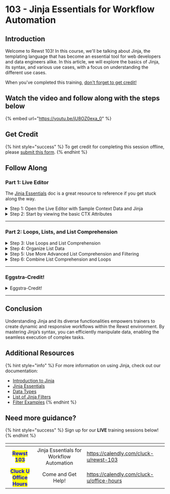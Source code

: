 # 103 - Jinja Essentials for Workflow Automation

## Introduction

Welcome to Rewst 103! In this course, we'll be talking about Jinja, the templating language that has become an essential tool for web developers and data engineers alike. In this article, we will explore the basics of Jinja, its syntax, and various use cases, with a focus on understanding the different use cases.

When you've completed this training, [don't forget to get credit](103-jinja-essentials-for-workflow-automation.md#get-credit)[!](https://app.rewst.io/form/ef9d5d9a-f4d0-4aaf-a7a0-c11a9b3b80a1)

## Watch the video and follow along with the steps below

{% embed url="https://youtu.be/jU8OZ0exa_0" %}

## Get Credit

{% hint style="success" %}
To get credit for completing this session offline, please [submit this form](https://app.rewst.io/form/ef9d5d9a-f4d0-4aaf-a7a0-c11a9b3b80a1).
{% endhint %}

## Follow Along

### Part 1: Live Editor

The [Jinja Essentials](../../documentation/jinja/jinja-essentials.md) doc is a great resource to reference if you get stuck along the way.&#x20;

<details>

<summary>Step 1: Open the Live Editor with Sample Context Data and Jinja</summary>

**Open the Live Editor**

1. **Open** the [Live Editor with some sample data.](https://app.rewst.io/jinja-live-editor?id=4ee84407-d0c1-4a9a-94b3-84c643b8dd3f)

Here are some important keyboard shortcuts you can use throughout

1. Remove comments
   * Windows: _ctrl + /_
   * OSX: _cmd + /_
2. Render code
   * Windows: _ctrl + enter_
   * OSX: _cmd + enter_

</details>

<details>

<summary>Step 2: Start by viewing the basic CTX Attributes</summary>

#### **Expressing all the CTX Attributes**

1. **View JSON Context:**
   * Open the Context editor to view the JSON context.
2. **Uncomment CTX:**
   * **Initially**: `{# {{ CTX }} #}`
   * **To view**: Remove comments as shown in Step 1. Render `{{ CTX }}`.
   * **Revert**: Re-add the comments to return to `{# {{ CTX }} #}`.

#### Show the Value of the Week

1. **Display Week Value:**
   * **Initially**: `{# {{- CTX.week -}} #}`
   * **To view:** Uncomment, render `{{- CTX.week -}}`, and follow Step 1 for removing comments.
   * **Revert:** Re-add comments to return to `{# {{- CTX.week -}} #}`.

#### Show Days in the Schedule

1. **Display Schedule Days:**
   * **Initially**: `{# {{ CTX.days | length }} #}`
   * **To view**: Uncomment, render `{{ CTX.days | length }}`, and follow Step 1 for removing comments.
   * **Revert**: Re-add comments to return to `{# {{ CTX.days | length }} #}`.

</details>

***

### Part 2: Loops, Lists, and List Comprehension

<details>

<summary>Step 3: Use Loops and List Comprehension</summary>

**Show the Dessert for each Weekday**

1.  **Uncomment** and **Render** the following:

    ```django


    {% raw %}
    {% for weekday in CTX.days %}
        The dessert on {{ weekday.day }} is {{ weekday.lunch.dessert }}
    {% endfor %}
    {% endraw %}


    ```
2. **Review** the Output.
3. **Re-add** the comments.

**Use List Comprehension to build a List of Strings**

1.  **Uncomment** and **Render** the following:

    ```django
    {{-
        [
            "The dessert on "~weekday.day~" is "~weekday.lunch.dessert
            for weekday in CTX.days
        ]
    -}}
    ```
2. **Review** the Output.

**Add Join Filter to Output List as text**

1.  **Type** `| join('.\n')` to the end of your code like the following:

    ```django
    {{-
        [
            "The dessert on "~weekday.day~" is "~weekday.lunch.dessert
            for weekday in CTX.days
        ] | join('.\n')
    -}}
    ```
2. **Render** the code.
3. **Review** the Output.
4. **Re-add** the comments.

</details>

<details>

<summary>Step 4: Organize List Data</summary>

**Render a List of Lists**

1.  **Uncomment** and **Render** the following:

    ```django
    {{-
        [
            weekday.lunch.sides
            for weekday in CTX.days
        ]
    -}}
    ```
2. **Review** the Output.

**Use the Flatten Filter to Output a Single List**

1.  **Type** `| flatten` to the end of your code like the following:

    ```django
    {{-
        [
            weekday.lunch.sides
            for weekday in CTX.days
        ] | flatten
    -}}
    ```
2. **Render** the code.
3. **Review** the Output.

**Use the Unique Filter to Remove Repetition**

1.  **Type** `| unique` to the end of your code like the following:

    ```django
    {{-
        [
            weekday.lunch.sides
            for weekday in CTX.days
        ] | flatten | unique
    -}}
    ```
2. **Render** the code.
3. **Review** the Output.

**Use the Sort Filter to Order Alphabetically**

1.  **Type** `| sort` to the end of your code like the following:

    ```django
    {{-
        [
            weekday.lunch.sides
            for weekday in CTX.days
        ] | flatten | unique | sort
    -}}
    ```
2. **Render** the code.
3. **Review** the Output.
4. **Re-add** the comments.

**Simplify the Output with a JSON Path Query**

1.  **Uncomment** and **Render** the following:

    ```django
    {{- CTX.days | jsonpath_query('[*].lunch.sides[*]') | sort | unique -}}
    ```
2. **Review** the Output to see that it's the same.
3. **Re-add** the comments.

**Optional: Use the Map Filter to Generate the Same List**

1.  **Type** the following in the next line:

    ```django
    {{ CTX.days | map(attribute="lunch.sides")}}
    ```
2. **Render** the code.
3. **Review** the Output.

**Optional: Add Different Filters with the List Filter to Organize**

1.  **Type** `| list` the following in the next line:

    ```django
    {{ CTX.days | map(attribute="lunch.sides") | list}}
    ```
2. **Try** out filters like `| flatten` or `| sort` to organize.
3. **Render** the code.
4. **Review** the Output.
5. **Re-add** the comments.

</details>

<details>

<summary>Step 5: Use More Advanced List Comprehension and Filtering</summary>

**Check for a Specific Attribute**

1.  **Uncomment** and **Render** the following:

    ```django
    {{-
        [
            weekday.day
            for weekday in CTX.days
            if weekday.lunch.drink == "Milk"
        ]
    -}}
    ```
2. **Review** to see that it only shows Monday even though Friday has Chocolate Milk.
3. **Re-add** the comments.

**Ensure all Versions of the Attribute are Displayed**

1.  **Uncomment** and **Render** the following:

    ```django
    {{-
        [
            weekday.day
            for weekday in CTX.days
            if "milk" in weekday.lunch.drink | lower
        ]
    -}}
    ```
2. **Review** to see that the output includes both options.

**Add String Concatenation to Turn Data into a Sentence**

1. **Replace** the top line of this code snippet to say `weekday.lunch.drink ~ " will be served on " ~weekday.day`.
2.  **Render** the following:

    ```django
    {{-
        [
            weekday.lunch.drink ~ " will be served on " ~weekday.day
            for weekday in CTX.days
            if "milk" in weekday.lunch.drink | lower
        ]
    -}}
    ```
3. **Review** the output.

**Use the Join Operator to Combine the Two Statements**

1. **Add** `| join(" and ")` to the end of the code snippet.
2.  **Render** the following:

    ```django
    {{-
        [
            weekday.lunch.drink ~ " will be served on " ~weekday.day
            for weekday in CTX.days
            if "milk" in weekday.lunch.drink | lower
        ] | join(" and ")
    -}}
    ```
3. **Review** the output.
4. **Re-add** the comments.

**Multiply numbers within a list by themselves, and output a new list with modified data**

1.  **Uncomment & Render** the following:

    ```django
    {% raw %}
    {% set old_list = [1,2,3] %}
    {% endraw %}
    {{
        [
            num * num for num in old_list
        ]
    }}
    ```

</details>

<details>

<summary>Step 6: Combine List Comprehension and Loops</summary>

**Build a List and Loop Through it**

1. **Uncomment** and **Render** the following:

{% code overflow="wrap" %}
```django
{%- set milky_days = [
        weekday
        for weekday in CTX.days
        if "milk" in weekday.lunch.drink | lower
    ]
-%}

{% raw %}
{%- for weekday in milky_days -%}
{% endraw %}

On {{ weekday.day }} you should bring a frosty RewstyCola for lunch at {{ weekday.lunch.time }} because they are serving {{ weekday.lunch.drink | lower }}.
```
{% endcode %}

2. **Review** the output.
3. **Re-add** the comments.

</details>

***

### **Eggstra-Credit!**

<details>

<summary>Eggstra-Credit!</summary>

**Loop Through and If And Statement and Combine with a Join Operator**

1.  **Uncomment** and **Render** the following:

    ```django
    On {{
        [
            weekday.day
            for weekday in CTX.days
            if
                "west" in weekday.weather.wind_direction
                and
                (
                    "rain" in weekday.weather.conditions | lower
                    or
                    "storm" in weekday.weather.conditions | lower
                )
        ] | join(" and ")
    }} you will need to close the darn windows!
    ```
2. **Review** the output.
3. **Re-add** the comments to revert the code.

**Loop Through and Output JSON Objects**

1.  **Uncomment** and **Render** the following:

    ```django
    {{-
        [
            {
                "day": weekday.day,
                "temp": weekday.weather.temperature
            }
            for weekday in CTX.days
            if
                weekday.weather.temperature <= 65
        ]
    -}}
    ```
2. **Review** the output.
3. **Add** a comma at the end of `"temp": weekday.weather.temperature`.
4. **Type** `"lunch": weekday.lunch` on the next line.
5.  **Render** the following:

    ```django
    {{-
        [
            {
                "day": weekday.day,
                "temp": weekday.weather.temperature,
                "lunch": weekday.lunch
            }
            for weekday in CTX.days
            if
                weekday.weather.temperature <= 65
        ]
    -}}
    ```
6. **Review** the output to see the lunch attribute added.
7. **Re-add** the comments to revert the code.

**Output an HTML Table**

1. **Uncomment** the HTML structure at the bottom of your sample code.
2. **Render** the HTML Structure.
3. **Open** a text editor and copy/paste the output.
4. **Save** the file as _Jinja-to-html.html_.
5. **Drop** the file into a browser to see the results!

</details>

***

## **Conclusion**

Understanding Jinja and its diverse functionalities empowers trainers to create dynamic and responsive workflows within the Rewst environment. By mastering Jinja’s syntax, you can efficiently manipulate data, enabling the seamless execution of complex tasks.

## Additional Resources

{% hint style="info" %}
For more information on using Jinja, check out our documentation:

* [Introduction to Jinja](../../documentation/jinja/intro-to-jinja.md)
* [Jinja Essentials](../../documentation/jinja/)[ ](../../documentation/jinja/jinja-essentials.md)
* [Data Types](../../documentation/jinja/data-types.md)
* [List of Jinja Filters](../../documentation/jinja/list-of-jinja-filters.md)
* [Filter Examples](../../documentation/jinja/filter-examples.md)
{% endhint %}

## Need more guidance?&#x20;

{% hint style="success" %}
Sign up for our **LIVE** training sessions below!
{% endhint %}

<table data-card-size="large" data-view="cards" data-full-width="false"><thead><tr><th align="center"></th><th align="center"></th><th data-hidden data-card-target data-type="content-ref"></th></tr></thead><tbody><tr><td align="center"><mark style="color:blue;"><strong>Rewst 103</strong></mark></td><td align="center">Jinja Essentials for Workflow Automation</td><td><a href="https://calendly.com/cluck-u/rewst-103">https://calendly.com/cluck-u/rewst-103</a></td></tr><tr><td align="center"><mark style="color:blue;"><strong>Cluck U Office Hours</strong></mark></td><td align="center">Come and Get Help!</td><td><a href="https://calendly.com/cluck-u/office-hours">https://calendly.com/cluck-u/office-hours</a></td></tr></tbody></table>

